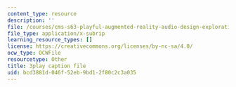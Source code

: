 ```yaml
---
content_type: resource
description: ''
file: /courses/cms-s63-playful-augmented-reality-audio-design-exploration-fall-2019/bcd3881d046f52eb9bd12f80c2c3a035_n7dryYNOA_U.vtt
file_type: application/x-subrip
learning_resource_types: []
license: https://creativecommons.org/licenses/by-nc-sa/4.0/
ocw_type: OCWFile
resourcetype: Other
title: 3play caption file
uid: bcd3881d-046f-52eb-9bd1-2f80c2c3a035
---
```

